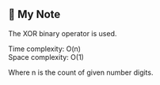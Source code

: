 ## 📝 My Note

The XOR binary operator is used.

Time complexity: O(n) \
Space complexity: O(1)

Where n is the count of given number digits.
